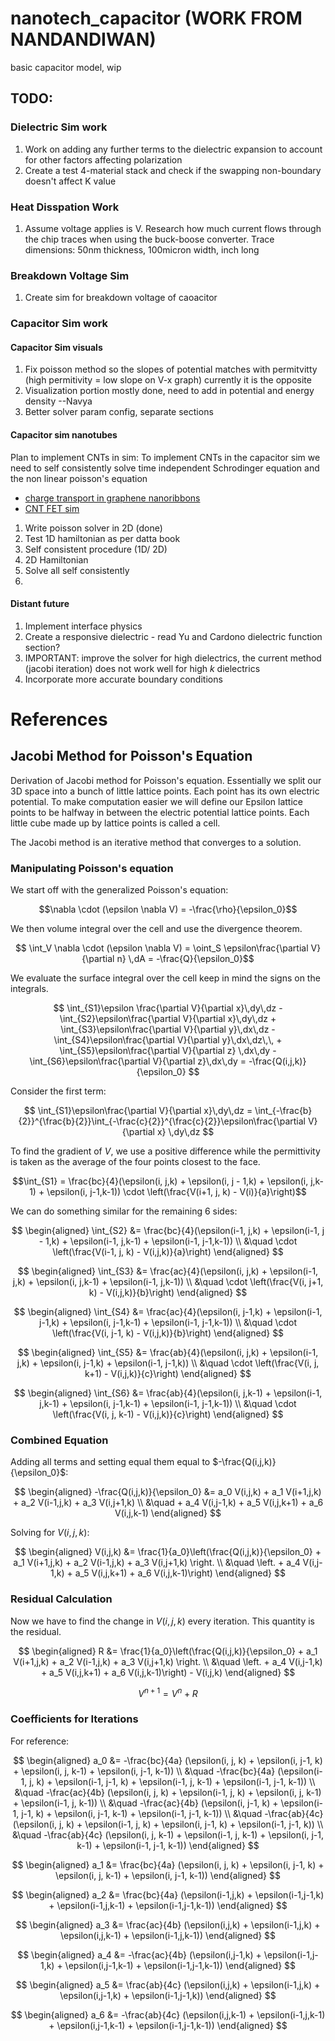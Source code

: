 # nanotech_capacitor (WORK FROM NANDANDIWAN)
 basic capacitor model, wip

## TODO:
### Dielectric Sim work
1. Work on adding any further terms to the dielectric expansion to account for other factors affecting polarization
2. Create a test 4-material stack and check if the swapping non-boundary doesn't affect K value

### Heat Disspation Work
1. Assume voltage applies is V. Research how much current flows through the chip traces when using the buck-boose converter. Trace dimensions: 50nm thickness, 100micron width, inch long

### Breakdown Voltage Sim
1. Create sim for breakdown voltage of caoacitor

### Capacitor Sim work 
#### Capacitor Sim visuals 
1. Fix poisson method so the slopes of potential matches with permitvitty (high permitivity = low slope on V-x graph) currently it is the opposite 
2. Visualization portion mostly done, need to add in potential and energy density --Navya
3. Better solver param config, separate sections 

#### Capacitor sim nanotubes 
Plan to implement CNTs in sim:
To implement CNTs in the capacitor sim we need to self consistently solve time independent Schrodinger equation and the non linear poisson's equation 
- [charge transport in graphene nanoribbons](https://pubs.aip.org/aip/jap/article/106/2/024509/393619/Modeling-charge-transport-in-graphene-nanoribbons)
- [CNT FET sim](https://link.springer.com/article/10.1007/s10825-006-8836-z)
 
1. Write poisson solver in 2D (done)
2. Test 1D hamiltonian as per datta book 
3. Self consistent procedure (1D/ 2D)
4. 2D Hamiltonian
5. Solve all self consistently 
6.  

#### Distant future
1. Implement interface physics 
2. Create a responsive dielectric - read Yu and Cardono dielectric function section?
3. IMPORTANT: improve the solver for high dielectrics, the current method (jacobi iteration) does not work well for high $k$ dielectrics
4. Incorporate more accurate boundary conditions


# References
## Jacobi Method for Poisson's Equation

Derivation of Jacobi method for Poisson's equation. Essentially we split our 3D space into a bunch of little lattice points. Each point has its own electric potential. To make computation easier we will define our Epsilon lattice points to be halfway in between the electric potential lattice points. Each little cube made up by lattice points is called a cell. 

The Jacobi method is an iterative method that converges to a solution. 
### Manipulating Poisson's equation 
We start off with the generalized Poisson's equation:

$$\nabla \cdot (\epsilon \nabla V)  = -\frac{\rho}{\epsilon_0}$$

We then volume integral over the cell and use the divergence theorem. 

$$ \int_V \nabla \cdot (\epsilon \nabla V) = \oint_S \epsilon\frac{\partial V}{\partial n} \,dA = -\frac{Q}{\epsilon_0}$$

We evaluate the surface integral over the cell keep in mind the signs on the integrals.

$$ \int_{S1}\epsilon \frac{\partial V}{\partial x}\,dy\,dz - 
\int_{S2}\epsilon\frac{\partial V}{\partial x}\,dy\,dz + 
\int_{S3}\epsilon\frac{\partial V}{\partial y}\,dx\,dz - 
\int_{S4}\epsilon\frac{\partial V}{\partial y}\,dx\,dz\,\, +
\int_{S5}\epsilon\frac{\partial V}{\partial z} \,dx\,dy - 
\int_{S6}\epsilon\frac{\partial V}{\partial z}\,dx\,dy = -\frac{Q(i,j,k)}{\epsilon_0} $$

Consider the first term:

$$ \int_{S1}\epsilon\frac{\partial V}{\partial x}\,dy\,dz = \int_{-\frac{b}{2}}^{\frac{b}{2}}\int_{-\frac{c}{2}}^{\frac{c}{2}}\epsilon\frac{\partial V}{\partial x} \,dy\,dz $$

To find the gradient of $V$, we use a positive difference while the permittivity is taken as the average of the four points closest to the face.

$$\int_{S1} = \frac{bc}{4}(\epsilon(i, j,k) + \epsilon(i, j - 1,k) + \epsilon(i, j,k-1) + \epsilon(i, j-1,k-1)) \cdot \left(\frac{V(i+1, j, k) - V(i)}{a}\right)$$

We can do something similar for the remaining 6 sides:

$$
\begin{aligned}
\int_{S2} &= \frac{bc}{4}(\epsilon(i-1, j,k) + \epsilon(i-1, j - 1,k) + \epsilon(i-1, j,k-1) + \epsilon(i-1, j-1,k-1)) \\
          &\quad \cdot \left(\frac{V(i-1, j, k) - V(i,j,k)}{a}\right)
\end{aligned}
$$


$$
\begin{aligned}
\int_{S3} &= \frac{ac}{4}(\epsilon(i, j,k) + \epsilon(i-1, j,k) + \epsilon(i, j,k-1) + \epsilon(i-1, j,k-1)) \\
          &\quad \cdot \left(\frac{V(i, j+1, k) - V(i,j,k)}{b}\right)
\end{aligned}
$$


$$
\begin{aligned}
\int_{S4} &= \frac{ac}{4}(\epsilon(i, j-1,k) + \epsilon(i-1, j-1,k) + \epsilon(i, j-1,k-1) + \epsilon(i-1, j-1,k-1)) \\
          &\quad \cdot \left(\frac{V(i, j-1, k) - V(i,j,k)}{b}\right)
\end{aligned}
$$


$$
\begin{aligned}
\int_{S5} &= \frac{ab}{4}(\epsilon(i, j,k) + \epsilon(i-1, j,k) + \epsilon(i, j-1,k) + \epsilon(i-1, j-1,k)) \\
          &\quad \cdot \left(\frac{V(i, j, k+1) - V(i,j,k)}{c}\right)
\end{aligned}
$$


$$
\begin{aligned}
\int_{S6} &= \frac{ab}{4}(\epsilon(i, j,k-1) + \epsilon(i-1, j,k-1) + \epsilon(i, j-1,k-1) + \epsilon(i-1, j-1,k-1)) \\
          &\quad \cdot \left(\frac{V(i, j, k-1) - V(i,j,k)}{c}\right) 
\end{aligned}
$$


### Combined Equation

Adding all terms and setting equal them equal to $-\frac{Q(i,j,k)}{\epsilon_0}$:

$$
\begin{aligned}
-\frac{Q(i,j,k)}{\epsilon_0} &= a_0 V(i,j,k) + a_1 V(i+1,j,k) + a_2 V(i-1,j,k) + a_3 V(i,j+1,k) \\
                             &\quad + a_4 V(i,j-1,k) + a_5 V(i,j,k+1) + a_6 V(i,j,k-1) 
\end{aligned}
$$


Solving for $V(i,j,k)$:

$$
\begin{aligned}
V(i,j,k) &= \frac{1}{a_0}\left(\frac{Q(i,j,k)}{\epsilon_0} + a_1 V(i+1,j,k) + a_2 V(i-1,j,k) + a_3 V(i,j+1,k) \right. \\
         &\quad \left. + a_4 V(i,j-1,k) + a_5 V(i,j,k+1) + a_6 V(i,j,k-1)\right)
\end{aligned}
$$


### Residual Calculation
Now we have to find the change in $V(i,j,k)$ every iteration. This quantity is the residual. 

$$
\begin{aligned}
R &= \frac{1}{a_0}\left(\frac{Q(i,j,k)}{\epsilon_0} + a_1 V(i+1,j,k) + a_2 V(i-1,j,k) + a_3 V(i,j+1,k) \right. \\
  &\quad \left. + a_4 V(i,j-1,k) + a_5 V(i,j,k+1) + a_6 V(i,j,k-1)\right) - V(i,j,k)
\end{aligned}
$$


$$V^{n+1} = V^n +  R$$

### Coefficients for Iterations
For reference:

$$
\begin{aligned}
a_0 &= -\frac{bc}{4a} (\epsilon(i, j, k) + \epsilon(i, j-1, k) + \epsilon(i, j, k-1) + \epsilon(i, j-1, k-1)) \\
    &\quad -\frac{bc}{4a} (\epsilon(i-1, j, k) + \epsilon(i-1, j-1, k) + \epsilon(i-1, j, k-1) + \epsilon(i-1, j-1, k-1)) \\
    &\quad -\frac{ac}{4b} (\epsilon(i, j, k) + \epsilon(i-1, j, k) + \epsilon(i, j, k-1) + \epsilon(i-1, j, k-1)) \\
    &\quad -\frac{ac}{4b} (\epsilon(i, j-1, k) + \epsilon(i-1, j-1, k) + \epsilon(i, j-1, k-1) + \epsilon(i-1, j-1, k-1)) \\
    &\quad -\frac{ab}{4c} (\epsilon(i, j, k) + \epsilon(i-1, j, k) + \epsilon(i, j-1, k) + \epsilon(i-1, j-1, k)) \\
    &\quad -\frac{ab}{4c} (\epsilon(i, j, k-1) + \epsilon(i-1, j, k-1) + \epsilon(i, j-1, k-1) + \epsilon(i-1, j-1, k-1))
\end{aligned}
$$


$$
\begin{aligned}
a_1 &= \frac{bc}{4a} (\epsilon(i, j, k) + \epsilon(i, j-1, k) + \epsilon(i, j, k-1) + \epsilon(i, j-1, k-1))
\end{aligned}
$$


$$
\begin{aligned}
a_2 &= \frac{bc}{4a} (\epsilon(i-1,j,k) + \epsilon(i-1,j-1,k) + \epsilon(i-1,j,k-1) + \epsilon(i-1,j-1,k-1))
\end{aligned}
$$


$$
\begin{aligned}
a_3 &= \frac{ac}{4b} (\epsilon(i,j,k) + \epsilon(i-1,j,k) + \epsilon(i,j,k-1) + \epsilon(i-1,j,k-1))
\end{aligned}
$$


$$
\begin{aligned}
a_4 &= -\frac{ac}{4b} (\epsilon(i,j-1,k) + \epsilon(i-1,j-1,k) + \epsilon(i,j-1,k-1) + \epsilon(i-1,j-1,k-1))
\end{aligned}
$$


$$
\begin{aligned}
a_5 &= \frac{ab}{4c} (\epsilon(i,j,k) + \epsilon(i-1,j,k) + \epsilon(i,j-1,k) + \epsilon(i-1,j-1,k))
\end{aligned}
$$


$$
\begin{aligned}
a_6 &= -\frac{ab}{4c} (\epsilon(i,j,k-1) + \epsilon(i-1,j,k-1) + \epsilon(i,j-1,k-1) + \epsilon(i-1,j-1,k-1))
\end{aligned}
$$
